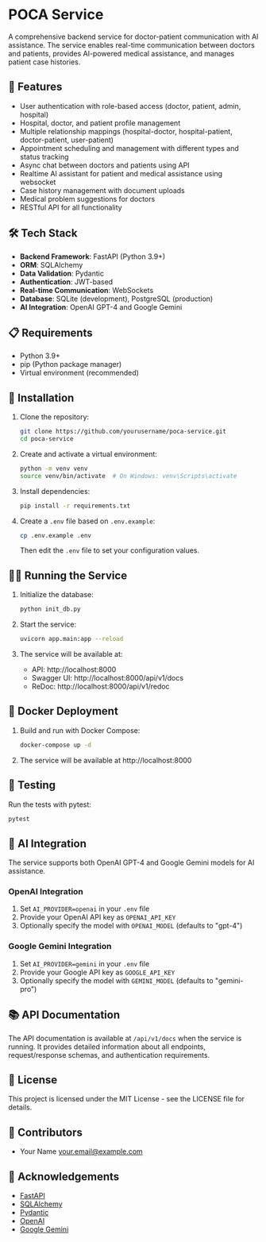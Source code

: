 # POCA Service

A comprehensive backend service for doctor-patient communication with AI assistance. The service enables real-time communication between doctors and patients, provides AI-powered medical assistance, and manages patient case histories.

## 🚀 Features

- User authentication with role-based access (doctor, patient, admin, hospital)
- Hospital, doctor, and patient profile management
- Multiple relationship mappings (hospital-doctor, hospital-patient, doctor-patient, user-patient)
- Appointment scheduling and management with different types and status tracking
- Async chat between doctors and patients using API
- Realtime AI assistant for patient and medical assistance using websocket
- Case history management with document uploads
- Medical problem suggestions for doctors
- RESTful API for all functionality

## 🛠️ Tech Stack

- **Backend Framework**: FastAPI (Python 3.9+)
- **ORM**: SQLAlchemy
- **Data Validation**: Pydantic
- **Authentication**: JWT-based
- **Real-time Communication**: WebSockets
- **Database**: SQLite (development), PostgreSQL (production)
- **AI Integration**: OpenAI GPT-4 and Google Gemini

## 📋 Requirements

- Python 3.9+
- pip (Python package manager)
- Virtual environment (recommended)

## 🔧 Installation

1. Clone the repository:
   ```bash
   git clone https://github.com/yourusername/poca-service.git
   cd poca-service
   ```

2. Create and activate a virtual environment:
   ```bash
   python -m venv venv
   source venv/bin/activate  # On Windows: venv\Scripts\activate
   ```

3. Install dependencies:
   ```bash
   pip install -r requirements.txt
   ```

4. Create a `.env` file based on `.env.example`:
   ```bash
   cp .env.example .env
   ```
   Then edit the `.env` file to set your configuration values.

## 🏃‍♂️ Running the Service

1. Initialize the database:
   ```bash
   python init_db.py
   ```

2. Start the service:
   ```bash
   uvicorn app.main:app --reload
   ```

3. The service will be available at:
   - API: http://localhost:8000
   - Swagger UI: http://localhost:8000/api/v1/docs
   - ReDoc: http://localhost:8000/api/v1/redoc

## 🐳 Docker Deployment

1. Build and run with Docker Compose:
   ```bash
   docker-compose up -d
   ```

2. The service will be available at http://localhost:8000

## 🧪 Testing

Run the tests with pytest:
```bash
pytest
```

## 🤖 AI Integration

The service supports both OpenAI GPT-4 and Google Gemini models for AI assistance.

### OpenAI Integration
1. Set `AI_PROVIDER=openai` in your `.env` file
2. Provide your OpenAI API key as `OPENAI_API_KEY`
3. Optionally specify the model with `OPENAI_MODEL` (defaults to "gpt-4")

### Google Gemini Integration
1. Set `AI_PROVIDER=gemini` in your `.env` file
2. Provide your Google API key as `GOOGLE_API_KEY`
3. Optionally specify the model with `GEMINI_MODEL` (defaults to "gemini-pro")

## 📚 API Documentation

The API documentation is available at `/api/v1/docs` when the service is running. It provides detailed information about all endpoints, request/response schemas, and authentication requirements.

## 📝 License

This project is licensed under the MIT License - see the LICENSE file for details.

## 👥 Contributors

- Your Name <your.email@example.com>

## 🙏 Acknowledgements

- [FastAPI](https://fastapi.tiangolo.com/)
- [SQLAlchemy](https://www.sqlalchemy.org/)
- [Pydantic](https://pydantic-docs.helpmanual.io/)
- [OpenAI](https://openai.com/)
- [Google Gemini](https://ai.google.dev/)
